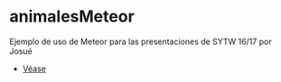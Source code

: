 # animalesMeteor
Ejemplo de uso de Meteor para las presentaciones de SYTW 16/17 por Josué

* [Véase](http://ull-esit-sytw-1617.github.io/presentaciones-todos/meteor)
